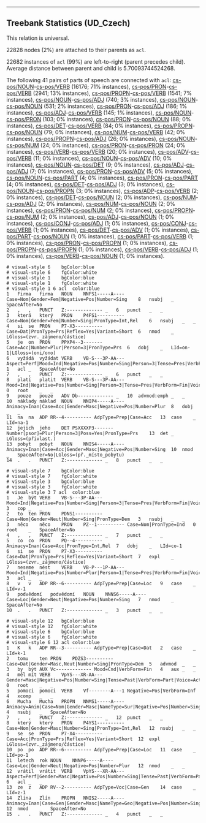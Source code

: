 

--------------------------------------------------------------------------------

## Treebank Statistics (UD_Czech)

This relation is universal.

22828 nodes (2%) are attached to their parents as `acl`.

22682 instances of `acl` (99%) are left-to-right (parent precedes child).
Average distance between parent and child is 5.70093744524268.

The following 41 pairs of parts of speech are connected with `acl`: [cs-pos/NOUN]()-[cs-pos/VERB]() (16176; 71% instances), [cs-pos/PRON]()-[cs-pos/VERB]() (2941; 13% instances), [cs-pos/PROPN]()-[cs-pos/VERB]() (1541; 7% instances), [cs-pos/NOUN]()-[cs-pos/ADJ]() (740; 3% instances), [cs-pos/NOUN]()-[cs-pos/NOUN]() (531; 2% instances), [cs-pos/PRON]()-[cs-pos/ADJ]() (186; 1% instances), [cs-pos/ADJ]()-[cs-pos/VERB]() (145; 1% instances), [cs-pos/NOUN]()-[cs-pos/PRON]() (103; 0% instances), [cs-pos/PRON]()-[cs-pos/NOUN]() (88; 0% instances), [cs-pos/DET]()-[cs-pos/VERB]() (84; 0% instances), [cs-pos/PROPN]()-[cs-pos/NOUN]() (79; 0% instances), [cs-pos/NUM]()-[cs-pos/VERB]() (42; 0% instances), [cs-pos/PROPN]()-[cs-pos/ADJ]() (26; 0% instances), [cs-pos/NOUN]()-[cs-pos/NUM]() (24; 0% instances), [cs-pos/PRON]()-[cs-pos/PRON]() (24; 0% instances), [cs-pos/VERB]()-[cs-pos/VERB]() (20; 0% instances), [cs-pos/ADV]()-[cs-pos/VERB]() (11; 0% instances), [cs-pos/NOUN]()-[cs-pos/ADV]() (10; 0% instances), [cs-pos/NOUN]()-[cs-pos/DET]() (9; 0% instances), [cs-pos/ADJ]()-[cs-pos/ADJ]() (7; 0% instances), [cs-pos/PRON]()-[cs-pos/ADV]() (5; 0% instances), [cs-pos/NOUN]()-[cs-pos/PART]() (4; 0% instances), [cs-pos/PRON]()-[cs-pos/PART]() (4; 0% instances), [cs-pos/DET]()-[cs-pos/ADJ]() (3; 0% instances), [cs-pos/NOUN]()-[cs-pos/PROPN]() (3; 0% instances), [cs-pos/ADP]()-[cs-pos/VERB]() (2; 0% instances), [cs-pos/DET]()-[cs-pos/NOUN]() (2; 0% instances), [cs-pos/NUM]()-[cs-pos/ADJ]() (2; 0% instances), [cs-pos/NUM]()-[cs-pos/NOUN]() (2; 0% instances), [cs-pos/PRON]()-[cs-pos/NUM]() (2; 0% instances), [cs-pos/PROPN]()-[cs-pos/NUM]() (2; 0% instances), [cs-pos/ADJ]()-[cs-pos/NOUN]() (1; 0% instances), [cs-pos/CONJ]()-[cs-pos/ADJ]() (1; 0% instances), [cs-pos/CONJ]()-[cs-pos/VERB]() (1; 0% instances), [cs-pos/DET]()-[cs-pos/ADV]() (1; 0% instances), [cs-pos/PART]()-[cs-pos/NOUN]() (1; 0% instances), [cs-pos/PART]()-[cs-pos/VERB]() (1; 0% instances), [cs-pos/PRON]()-[cs-pos/PROPN]() (1; 0% instances), [cs-pos/PROPN]()-[cs-pos/PROPN]() (1; 0% instances), [cs-pos/VERB]()-[cs-pos/ADJ]() (1; 0% instances), [cs-pos/VERB]()-[cs-pos/NOUN]() (1; 0% instances).


~~~ conllu
# visual-style 6	bgColor:blue
# visual-style 6	fgColor:white
# visual-style 1	bgColor:blue
# visual-style 1	fgColor:white
# visual-style 1 6 acl	color:blue
1	Firma	firma	NOUN	NNFS1-----A----	Case=Nom|Gender=Fem|Negative=Pos|Number=Sing	8	nsubj	_	SpaceAfter=No
2	,	,	PUNCT	Z:-------------	_	6	punct	_	_
3	která	který	PRON	P4FS1----------	Case=Nom|Gender=Fem|Number=Sing|PronType=Int,Rel	6	nsubj	_	_
4	si	se	PRON	P7-X3----------	Case=Dat|PronType=Prs|Reflex=Yes|Variant=Short	6	nmod	_	LGloss=(zvr._zájmeno/částice)
5	je	on	PRON	PPXP4--3-------	Case=Acc|Number=Plur|Person=3|PronType=Prs	6	dobj	_	LId=on-1|LGloss=(oni/ono)
6	vyžádá	vyžádat	VERB	VB-S---3P-AA---	Aspect=Perf|Mood=Ind|Negative=Pos|Number=Sing|Person=3|Tense=Pres|VerbForm=Fin|Voice=Act	1	acl	_	SpaceAfter=No
7	,	,	PUNCT	Z:-------------	_	6	punct	_	_
8	platí	platit	VERB	VB-S---3P-AA---	Mood=Ind|Negative=Pos|Number=Sing|Person=3|Tense=Pres|VerbForm=Fin|Voice=Act	0	root	_	_
9	pouze	pouze	ADV	Db-------------	_	10	advmod:emph	_	_
10	náklady	náklad	NOUN	NNIP4-----A----	Animacy=Inan|Case=Acc|Gender=Masc|Negative=Pos|Number=Plur	8	dobj	_	_
11	na	na	ADP	RR--4----------	AdpType=Prep|Case=Acc	13	case	_	LId=na-1
12	jejich	jeho	DET	PSXXXXP3-------	Number[psor]=Plur|Person=3|Poss=Yes|PronType=Prs	13	det	_	LGloss=(přivlast.)
13	pobyt	pobyt	NOUN	NNIS4-----A----	Animacy=Inan|Case=Acc|Gender=Masc|Negative=Pos|Number=Sing	10	nmod	_	SpaceAfter=No|LGloss=(př._místo_pobytu)
14	.	.	PUNCT	Z:-------------	_	8	punct	_	_

~~~


~~~ conllu
# visual-style 7	bgColor:blue
# visual-style 7	fgColor:white
# visual-style 3	bgColor:blue
# visual-style 3	fgColor:white
# visual-style 3 7 acl	color:blue
1	Je	být	VERB	VB-S---3P-AA---	Mood=Ind|Negative=Pos|Number=Sing|Person=3|Tense=Pres|VerbForm=Fin|Voice=Act	3	cop	_	_
2	to	ten	PRON	PDNS1----------	Case=Nom|Gender=Neut|Number=Sing|PronType=Dem	3	nsubj	_	_
3	něco	něco	PRON	PZ--1----------	Case=Nom|PronType=Ind	0	root	_	SpaceAfter=No
4	,	,	PUNCT	Z:-------------	_	7	punct	_	_
5	co	co	PRON	PQ--4----------	Animacy=Inan|Case=Acc|PronType=Int,Rel	7	dobj	_	LId=co-1
6	si	se	PRON	P7-X3----------	Case=Dat|PronType=Prs|Reflex=Yes|Variant=Short	7	expl	_	LGloss=(zvr._zájmeno/částice)
7	neseme	nést	VERB	VB-P---1P-AA---	Mood=Ind|Negative=Pos|Number=Plur|Person=1|Tense=Pres|VerbForm=Fin|Voice=Act	3	acl	_	_
8	v	v	ADP	RR--6----------	AdpType=Prep|Case=Loc	9	case	_	LId=v-1
9	podvědomí	podvědomí	NOUN	NNNS6-----A----	Case=Loc|Gender=Neut|Negative=Pos|Number=Sing	7	nmod	_	SpaceAfter=No
10	.	.	PUNCT	Z:-------------	_	3	punct	_	_

~~~


~~~ conllu
# visual-style 12	bgColor:blue
# visual-style 12	fgColor:white
# visual-style 6	bgColor:blue
# visual-style 6	fgColor:white
# visual-style 6 12 acl	color:blue
1	K	k	ADP	RR--3----------	AdpType=Prep|Case=Dat	2	case	_	LId=k-1
2	tomu	ten	PRON	PDZS3----------	Case=Dat|Gender=Masc,Neut|Number=Sing|PronType=Dem	5	advmod	_	_
3	by	být	AUX	Vc-------------	Mood=Cnd|VerbForm=Fin	4	aux	_	_
4	měl	mít	VERB	VpYS---XR-AA---	Gender=Masc|Negative=Pos|Number=Sing|Tense=Past|VerbForm=Part|Voice=Act	0	root	_	_
5	pomoci	pomoci	VERB	Vf--------A---1	Negative=Pos|VerbForm=Inf	4	xcomp	_	_
6	Mucha	Mucha	PROPN	NNMS1-----A----	Animacy=Anim|Case=Nom|Gender=Masc|NameType=Sur|Negative=Pos|Number=Sing	4	nsubj	_	SpaceAfter=No
7	,	,	PUNCT	Z:-------------	_	12	punct	_	_
8	který	který	PRON	P4YS1----------	Case=Nom|Gender=Masc|Number=Sing|PronType=Int,Rel	12	nsubj	_	_
9	se	se	PRON	P7-X4----------	Case=Acc|PronType=Prs|Reflex=Yes|Variant=Short	12	expl	_	LGloss=(zvr._zájmeno/částice)
10	po	po	ADP	RR--6----------	AdpType=Prep|Case=Loc	11	case	_	LId=po-1
11	letech	rok	NOUN	NNNP6-----A----	Case=Loc|Gender=Neut|Negative=Pos|Number=Plur	12	nmod	_	_
12	vrátil	vrátit	VERB	VpYS---XR-AA---	Aspect=Perf|Gender=Masc|Negative=Pos|Number=Sing|Tense=Past|VerbForm=Part|Voice=Act	6	acl	_	_
13	ze	z	ADP	RV--2----------	AdpType=Voc|Case=Gen	14	case	_	LId=z-1
14	Zlína	Zlín	PROPN	NNIS2-----A----	Animacy=Inan|Case=Gen|Gender=Masc|NameType=Geo|Negative=Pos|Number=Sing	12	nmod	_	SpaceAfter=No
15	.	.	PUNCT	Z:-------------	_	4	punct	_	_

~~~


